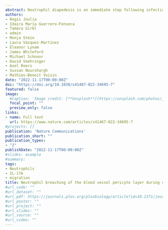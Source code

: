 ```yaml
---
abstract: Neutrophil diapedesis is an immediate step following infections and injury and is driven by complex interactions between leukocytes and various components of the blood vessel wall. Here, we show that perivascular mast cells (MC) are key regulators of neutrophil behaviour within the sub-endothelial space of inflamed venules. Using confocal intravital microscopy, we observe directed abluminal neutrophil motility along pericyte processes towards perivascular MCs, a response that created neutrophil extravasation hotspots. Conversely, MC-deficiency and pharmacological or genetic blockade of IL-17A leads to impaired neutrophil sub-endothelial migration and breaching of the pericyte layer. Mechanistically, identifying MCs as a significant cellular source of IL-17A, we establish that MC-derived IL-17A regulates the enrichment of key effector molecules ICAM-1 and CXCL1 in nearby pericytes. Collectively, we identify a novel MC-IL-17A-pericyte axis as modulator of the final steps of neutrophil diapedesis, with potential translational implications for inflammatory disorders driven by increased neutrophil diapedesis.
authors:
- Regis Joulia
- Idaira María Guerrero-Fonseca 
- Tamara Girbl 
- admin
- Monja Stein 
- Laura Vázquez-Martínez 
- Eleanor Lynam 
- James Whiteford 
- Michael Schnoor 
- David Voehringer 
- Axel Roers 
- Sussan Nourshargh 
- Mathieu-Benoit Voisin 
date: "2022-11-17T00:00:00Z"
doi: "https://doi.org/10.1038/s41467-022-34695-7"
featured: false
image:
  #caption: 'Image credit: [**Unsplash**](https://unsplash.com/photos/jdD8gXaTZsc)'
  focal_point: ""
  preview_only: false
links:
- name: Full text
  url: https://www.nature.com/articles/s41467-022-34695-7
#projects: []
publication: 'Nature Communications'
publication_short: ""
publication_types:
- "2"
publishDate: "2022-11-17T00:00:00Z"
#slides: example
#summary: 
tags:
- Neutrophils
- IL-17A
- migration
title: Neutrophil breaching of the blood vessel pericyte layer during diapedesis requires mast cell-derived IL-17A
#url_code: ""
#url_dataset: ""
#url_pdf: https://journals.plos.org/plosbiology/article?id=10.1371/journal.pbio.2006741
#url_poster: ""
#url_project: ""
#url_slides: ""
#url_source: ""
#url_video: ""
---
```



